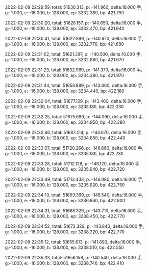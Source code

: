 2022-02-09 22:29:59, total: 51630.313, p: -141.960, delta:16.000 手, g:-1.000, e: -16.000, b: 128.000, ep: 3232.360, bp: 421.790

2022-02-09 22:30:20, total: 51626.157, p: -140.650, delta:16.000 手, g:-1.000, e: -16.000, b: 128.000, ep: 3232.470, bp: 421.640

2022-02-09 22:30:41, total: 51622.889, p: -140.670, delta:16.000 手, g:-1.000, e: -16.000, b: 128.000, ep: 3232.770, bp: 421.680

2022-02-09 22:31:02, total: 51621.397, p: -140.500, delta:16.000 手, g:-1.000, e: -16.000, b: 128.000, ep: 3232.860, bp: 421.670

2022-02-09 22:31:23, total: 51632.969, p: -141.370, delta:16.000 手, g:-1.000, e: -16.000, b: 128.000, ep: 3234.390, bp: 421.970

2022-02-09 22:31:44, total: 51658.889, p: -143.000, delta:16.000 手, g:-1.000, e: -16.000, b: 128.000, ep: 3234.440, bp: 422.180

2022-02-09 22:32:04, total: 51677.129, p: -143.460, delta:16.000 手, g:-1.000, e: -16.000, b: 128.000, ep: 3235.180, bp: 422.330

2022-02-09 22:32:25, total: 51675.689, p: -144.090, delta:16.000 手, g:-1.000, e: -16.000, b: 128.000, ep: 3234.950, bp: 422.380

2022-02-09 22:32:46, total: 51687.414, p: -144.670, delta:16.000 手, g:-1.000, e: -16.000, b: 128.000, ep: 3234.850, bp: 422.440

2022-02-09 22:33:07, total: 51720.266, p: -146.660, delta:16.000 手, g:-1.000, e: -16.000, b: 128.000, ep: 3235.180, bp: 422.730

2022-02-09 22:33:28, total: 51712.128, p: -146.120, delta:16.000 手, g:-1.000, e: -16.000, b: 128.000, ep: 3235.640, bp: 422.720

2022-02-09 22:33:49, total: 51713.433, p: -146.080, delta:16.000 手, g:-1.000, e: -16.000, b: 128.000, ep: 3235.920, bp: 422.750

2022-02-09 22:34:10, total: 51699.369, p: -145.540, delta:16.000 手, g:-1.000, e: -16.000, b: 128.000, ep: 3236.860, bp: 422.800

2022-02-09 22:34:31, total: 51668.329, p: -143.710, delta:16.000 手, g:-1.000, e: -16.000, b: 128.000, ep: 3238.450, bp: 422.770

2022-02-09 22:34:52, total: 51672.329, p: -143.840, delta:16.000 手, g:-1.000, e: -16.000, b: 128.000, ep: 3238.320, bp: 422.770

2022-02-09 22:35:12, total: 51655.613, p: -141.890, delta:16.000 手, g:-1.000, e: -16.000, b: 128.000, ep: 3238.510, bp: 422.550

2022-02-09 22:35:33, total: 51656.156, p: -140.540, delta:16.000 手, g:-1.000, e: -16.000, b: 128.000, ep: 3238.740, bp: 422.410